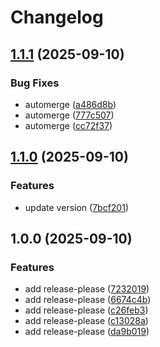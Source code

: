 # Changelog

## [1.1.1](https://github.com/ninedev-i/eslint/compare/v1.1.0...v1.1.1) (2025-09-10)


### Bug Fixes

* automerge ([a486d8b](https://github.com/ninedev-i/eslint/commit/a486d8b17712f35788e91c9fa3649c7f2d196a32))
* automerge ([777c507](https://github.com/ninedev-i/eslint/commit/777c5071d96fb9e7dbed975e488907acc2ea6efe))
* automerge ([cc72f37](https://github.com/ninedev-i/eslint/commit/cc72f37cd967cb8270916356157d6fb8cc8a6918))

## [1.1.0](https://github.com/ninedev-i/eslint/compare/v1.0.0...v1.1.0) (2025-09-10)


### Features

* update version ([7bcf201](https://github.com/ninedev-i/eslint/commit/7bcf201c5b277983c443b55e5091f59d8b24fbd6))

## 1.0.0 (2025-09-10)


### Features

* add release-please ([7232019](https://github.com/ninedev-i/eslint/commit/7232019d894be5201a30d036f0d4b58918b2b987))
* add release-please ([6674c4b](https://github.com/ninedev-i/eslint/commit/6674c4bf5e7a50efe1f9903997fd5c99fa1e3c3b))
* add release-please ([c26feb3](https://github.com/ninedev-i/eslint/commit/c26feb38fc73373c46a43cb860b95561695fa084))
* add release-please ([c13028a](https://github.com/ninedev-i/eslint/commit/c13028a746b915796356404e5a95c4af2a4f243b))
* add release-please ([da9b019](https://github.com/ninedev-i/eslint/commit/da9b0192a39755bba3178bf225e30194924eee8b))
